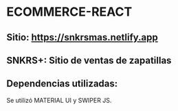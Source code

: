 # ECOMMERCE-REACT

## Sitio: https://snkrsmas.netlify.app

## SNKRS+: Sitio de ventas de zapatillas

## Dependencias utilizadas:

Se utilizó MATERIAL UI y SWIPER JS.
